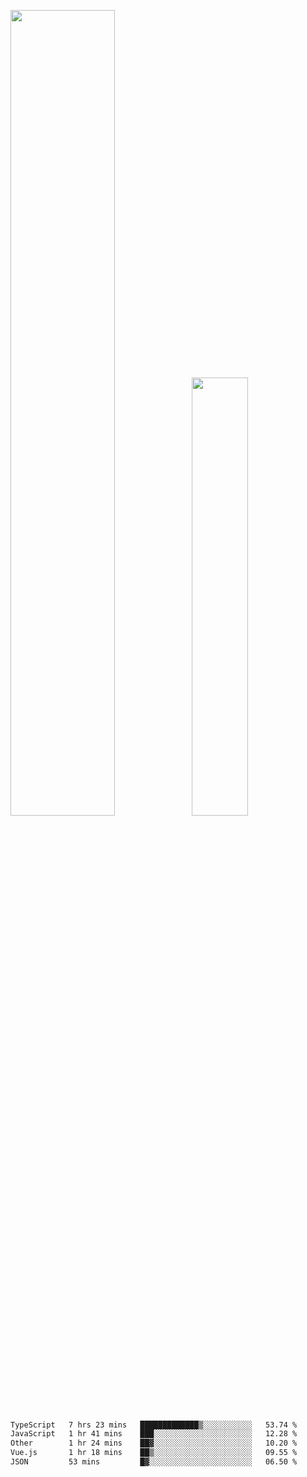 <img align="" width="57.5%" src="https://github-readme-stats.vercel.app/api?username=Dream4ever&hide_title=true&hide_border=true&count_private=true&show_icons=true&include_all_commits=true&line_height=21" /><img align="" width="42.4%" src="https://github-readme-stats.vercel.app/api/top-langs/?username=Dream4ever&hide_title=true&count_private=true&show_icons=true&langs_count=6&hide_border=true&layout=compact" />

<!--START_SECTION:waka-->

```txt
TypeScript   7 hrs 23 mins   █████████████▒░░░░░░░░░░░   53.74 %
JavaScript   1 hr 41 mins    ███░░░░░░░░░░░░░░░░░░░░░░   12.28 %
Other        1 hr 24 mins    ██▓░░░░░░░░░░░░░░░░░░░░░░   10.20 %
Vue.js       1 hr 18 mins    ██▒░░░░░░░░░░░░░░░░░░░░░░   09.55 %
JSON         53 mins         █▓░░░░░░░░░░░░░░░░░░░░░░░   06.50 %
```

<!--END_SECTION:waka-->
